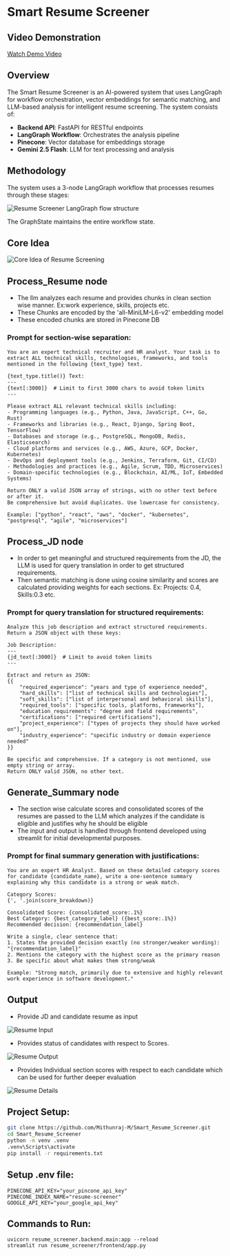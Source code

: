 # Smart Resume Screener
## Video Demonstration

[Watch Demo Video](https://drive.google.com/file/d/1e4w4q0JmFmeMylC57UYa8u2hLnzxGkkB/view?usp=sharing)
## Overview
The Smart Resume Screener is an AI-powered system that uses LangGraph for workflow orchestration, vector embeddings for semantic matching, and LLM-based analysis for intelligent resume screening. The system consists of:

- **Backend API**: FastAPI for RESTful endpoints
- **LangGraph Workflow**: Orchestrates the analysis pipeline  
- **Pinecone**: Vector database for embeddings storage
- **Gemini 2.5 Flash**: LLM for text processing and analysis

## Methodology
The system uses a 3-node LangGraph workflow that processes resumes through these stages:

![Resume Screener LangGraph flow structure](reports/figures/workflow_graph.png)

The GraphState maintains the entire workflow state.

## Core Idea

![Core Idea of Resume Screening](reports/figures/image.png)

## Process_Resume node
- The llm analyzes each resume and provides chunks in clean section wise manner. Ex:work experience, skills, projects etc.
- These Chunks are encoded by the 'all-MiniLM-L6-v2' embedding model
- These encoded chunks are stored in Pinecone DB
### Prompt for section-wise separation:

```text
You are an expert technical recruiter and HR analyst. Your task is to extract ALL technical skills, technologies, frameworks, and tools mentioned in the following {text_type} text.

{text_type.title()} Text:
---
{text[:3000]}  # Limit to first 3000 chars to avoid token limits
---

Please extract ALL relevant technical skills including:
- Programming languages (e.g., Python, Java, JavaScript, C++, Go, Rust)
- Frameworks and libraries (e.g., React, Django, Spring Boot, TensorFlow)
- Databases and storage (e.g., PostgreSQL, MongoDB, Redis, Elasticsearch)
- Cloud platforms and services (e.g., AWS, Azure, GCP, Docker, Kubernetes)
- DevOps and deployment tools (e.g., Jenkins, Terraform, Git, CI/CD)
- Methodologies and practices (e.g., Agile, Scrum, TDD, Microservices)
- Domain-specific technologies (e.g., Blockchain, AI/ML, IoT, Embedded Systems)

Return ONLY a valid JSON array of strings, with no other text before or after it.
Be comprehensive but avoid duplicates. Use lowercase for consistency.

Example: ["python", "react", "aws", "docker", "kubernetes", "postgresql", "agile", "microservices"]
```

## Process_JD node 
- In order to get meaningful and structured requirements from the JD, the LLM is used for query translation in order to get structured requirements.
- Then semantic matching is done using cosine similarity and scores are calculated providing weights for each sections. Ex: Projects: 0.4, Skills:0.3 etc.
### Prompt for query translation for structured requirements:

```text
Analyze this job description and extract structured requirements. Return a JSON object with these keys:

Job Description:
---
{jd_text[:3000]}  # Limit to avoid token limits
---

Extract and return as JSON:
{{
    "required_experience": "years and type of experience needed",
    "hard_skills": ["list of technical skills and technologies"],
    "soft_skills": ["list of interpersonal and behavioral skills"],
    "required_tools": ["specific tools, platforms, frameworks"],
    "education_requirements": "degree and field requirements",
    "certifications": ["required certifications"],
    "project_experience": ["types of projects they should have worked on"],
    "industry_experience": "specific industry or domain experience needed"
}}

Be specific and comprehensive. If a category is not mentioned, use empty string or array.
Return ONLY valid JSON, no other text.
```

## Generate_Summary node
- The section wise calculate scores and consolidated scores of the resumes are passed to the LLM which analyzes if the candidate is eligible and justifies why he should be eligible
- The input and output is handled through frontend developed using streamlit for initial developmental purposes.
### Prompt for final summary generation with justifications:

```text
You are an expert HR Analyst. Based on these detailed category scores for candidate {candidate_name}, write a one-sentence summary explaining why this candidate is a strong or weak match.

Category Scores:
{', '.join(score_breakdown)}

Consolidated Score: {consolidated_score:.1%}
Best Category: {best_category_label} ({best_score:.1%})
Recommended decision: {recommendation_label}

Write a single, clear sentence that:
1. States the provided decision exactly (no stronger/weaker wording): "{recommendation_label}"
2. Mentions the category with the highest score as the primary reason
3. Be specific about what makes them strong/weak

Example: "Strong match, primarily due to extensive and highly relevant work experience in software development."
```

## Output
- Provide JD and candidate resume as input

![Resume Input](reports/figures/resume_input.png)

- Provides status of candidates with respect to Scores.

![Resume Output](reports/figures/resume_output.png)

- Provides Individual section scores with respect to each candidate which can be used for further deeper evaluation

![Resume Details](reports/figures/resume_details.png)

## Project Setup:

```bash
git clone https://github.com/Mithunraj-M/Smart_Resume_Screener.git
cd Smart_Resume_Screener
python -m venv .venv
.venv\Scripts\activate
pip install -r requirements.txt
```

## Setup .env file:

```env
PINECONE_API_KEY="your_pincone_api_key"
PINECONE_INDEX_NAME="resume-screener" 
GOOGLE_API_KEY="your_google_api_key"
```

## Commands to Run:

```
uvicorn resume_screener.backend.main:app --reload
streamlit run resume_screener/frontend/app.py
```